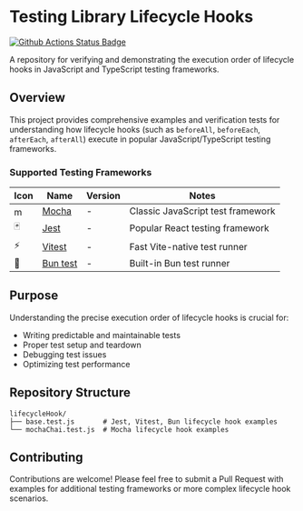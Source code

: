 # Testing Library Lifecycle Hooks

[![Github Actions Status Badge](https://github.com/kamuiroeru/testing-library-lifecycle-hooks/actions/workflows/run-all-scripts.yml/badge.svg)](https://github.com/kamuiroeru/testing-library-lifecycle-hooks/actions/workflows/run-all-scripts.yml)

A repository for verifying and demonstrating the execution order of lifecycle hooks in JavaScript and TypeScript testing frameworks.

## Overview

This project provides comprehensive examples and verification tests for understanding how lifecycle hooks (such as `beforeAll`, `beforeEach`, `afterEach`, `afterAll`) execute in popular JavaScript/TypeScript testing frameworks.

### Supported Testing Frameworks

| Icon | Name | Version | Notes |
|------|------|---------|-------|
| <img src="https://mochajs.org/images/mocha-logo.svg" alt="mocha logo" style="height: 1rem;" /> | [Mocha](https://mochajs.org/) | - | Classic JavaScript test framework |
| 🃏 | [Jest](https://jestjs.io/) | - | Popular React testing framework |
| ⚡ | [Vitest](https://vitest.dev/) | - | Fast Vite-native test runner |
| 🍞 | [Bun test](https://bun.sh/docs/cli/test) | - | Built-in Bun test runner |

## Purpose

Understanding the precise execution order of lifecycle hooks is crucial for:
- Writing predictable and maintainable tests
- Proper test setup and teardown
- Debugging test issues
- Optimizing test performance

## Repository Structure

```
lifecycleHook/
├── base.test.js       # Jest, Vitest, Bun lifecycle hook examples
└── mochaChai.test.js  # Mocha lifecycle hook examples
```

## Contributing

Contributions are welcome! Please feel free to submit a Pull Request with examples for additional testing frameworks or more complex lifecycle hook scenarios.
